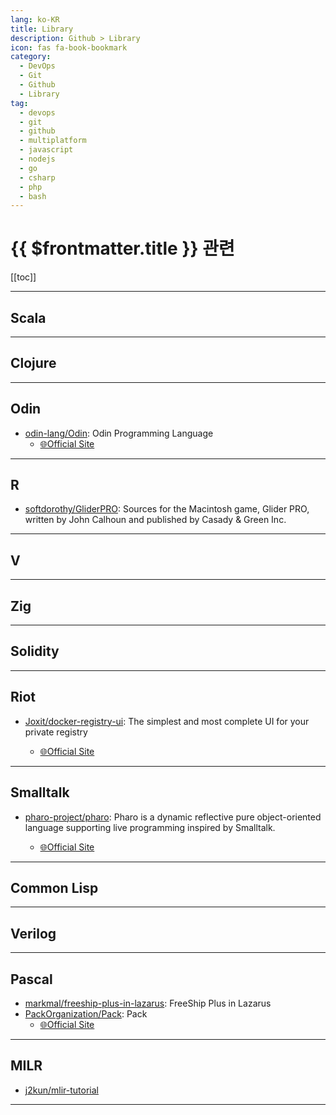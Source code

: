 ```yaml
---
lang: ko-KR
title: Library
description: Github > Library
icon: fas fa-book-bookmark
category:
  - DevOps
  - Git
  - Github
  - Library
tag: 
  - devops
  - git 
  - github 
  - multiplatform 
  - javascript 
  - nodejs 
  - go 
  - csharp 
  - php 
  - bash
---
```


# {{ $frontmatter.title }} 관련

[[toc]]

---

## Scala

<MyGithubItems jsonName="lang-scala" />

---

## Clojure

<MyGithubItems jsonName="lang-clojure" />

---

## Odin

- [odin-lang/Odin][odin-lang/Odin]: Odin Programming Language
  - [🌐Official Site](https://odin-lang.org)

---

## R

- [softdorothy/GliderPRO][softdorothy/GliderPRO]: Sources for the Macintosh game, Glider PRO, written by John Calhoun and published by Casady & Green Inc.

---

## V

<MyGithubItems jsonName="lang-v" />

---

## Zig

<MyGithubItems jsonName="lang-zig" />

---

## Solidity

<MyGithubItems jsonName="lang-solidity" />

---

## Riot

- [Joxit/docker-registry-ui][Joxit/docker-registry-ui]: The simplest and most complete UI for your private registry <GithubTags tagItems="docker;registry;docker-registry;v2;user-interface;riotjs;docker-registry-ui;docker-registry-v2" />
  - [🌐Official Site](https://joxit.dev/docker-registry-ui)

---

## Smalltalk

- [pharo-project/pharo][pharo-project/pharo]: Pharo is a dynamic reflective pure object-oriented language supporting live programming inspired by Smalltalk. <GithubTags tagItems="bootstrap;language;tools;mit;pharo;live-programming;object-oriented-programming;reflective" />
  - [🌐Official Site](http://pharo.org)

---

## Common Lisp

<MyGithubItems jsonName="lang-common-lisp" />

---

## Verilog

<MyGithubItems jsonName="lang-verilog" />

---


## Pascal

- [markmal/freeship-plus-in-lazarus][markmal/freeship-plus-in-lazarus]: FreeShip Plus in Lazarus
- [PackOrganization/Pack](https://github.com/PackOrganization/Pack): Pack
  - [🌐Official Site](https://pack.ac)

---

## MILR

- [j2kun/mlir-tutorial](https://github.com/j2kun/mlir-tutorial)

---

<TagLinks />


<!-- Odin -->
[odin-lang/Odin]: https://github.com/odin-lang/Odin
<!-- R -->
[softdorothy/GliderPRO]: https://github.com/softdorothy/GliderPRO
<!-- Riot -->
[Joxit/docker-registry-ui]: https://github.com/Joxit/docker-registry-ui
<!-- Smalltalk -->
[pharo-project/pharo]: https://github.com/pharo-project/pharo
<!-- Verilog -->
[lawrie/fpga_pio]: https://github.com/lawrie/fpga_pio
<!-- Pascal -->
[markmal/freeship-plus-in-lazarus]: https://github.com/markmal/freeship-plus-in-lazarus
<!-- CSS/Images -->
[twbs/icons]: https://github.com/twbs/icons
[google/material-design-icons]: https://github.com/google/material-design-icons
[Ileriayo/markdown-badges]: https://github.com/Ileriayo/markdown-badges
[n3r4zzurr0/svg-spinners]: https://github.com/n3r4zzurr0/svg-spinners
[tailwindlabs/heroicons]: https://github.com/tailwindlabs/heroicons
[upptime/upptime]: https://github.com/upptime/upptime
[airbnb/lottie-web]: https://github.com/airbnb/lottie-web
[adamgiebl/neumorphism]: https://github.com/adamgiebl/neumorphism